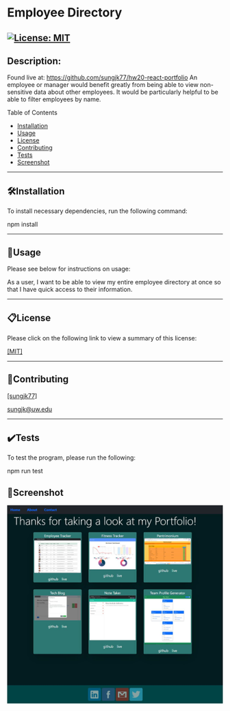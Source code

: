 # Employee Directory
[![License: MIT](https://img.shields.io/badge/License-MIT-yellow.svg)](https://opensource.org/licenses/MIT)
------------
## Description:
Found live at: https://github.com/sungjk77/hw20-react-portfolio
An employee or manager would benefit greatly from being able to view non-sensitive data about other employees. It would be particularly helpful to be able to filter employees by name.

Table of Contents

- [Installation](##🛠️Installation)
- [Usage](##📐Usage)
- [License](##📋License)
- [Contributing](##📝Contributing)
- [Tests](##✔️Tests)
- [Screenshot](##📸Screenshot)

------------
## 🛠️Installation
To install necessary dependencies, run the following command:

npm install

------------
## 📐Usage
Please see below for instructions on usage:

As a user, I want to be able to view my entire employee directory at once so that I have quick access to their information.

------------
## 📋License
Please click on the following link to view a summary of this license:

[ [MIT] ](https://opensource.org/licenses/MIT)

------------
## 📝Contributing

[ [sungjk77] ](https://github.com/sungjk77)


sungjk@uw.edu

------------
## ✔️Tests
To test the program, please run the following:

npm run test

## 📸Screenshot
![alt text](https://raw.githubusercontent.com/sungjk77/hw20-react-portfolio/master/screenshot.JPG)

